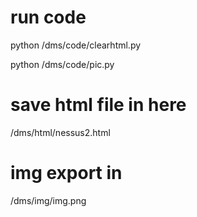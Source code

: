 # run code
python /dms/code/clearhtml.py

python /dms/code/pic.py
# save html file in here
/dms/html/nessus2.html
# img export in 
/dms/img/img.png
